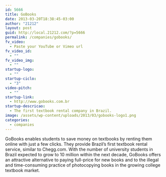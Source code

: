 ```yaml
---
id: 5666
title: GoBooks
date: 2013-03-20T18:38:45-03:00
author: "21212"
layout: post
guid: http://local.21212.com/?p=5666
permalink: /companies/gobooks/
fv_video:
  - Paste your YouTube or Vimeo url
fv_video_id:
  - ""
fv_video_img:
  - ""
startup-logo:
  - ""
startup-ciclo:
  - "3"
video-pitch:
  - ""
startup-link:
  - http://www.gobooks.com.br
startup-descricao:
  - The first textbook rental company in Brazil.
image: /assets/wp-content/uploads/2013/03/gobooks-logo1.png
categories:
  - companies
---
```

GoBooks enables students to save money on textbooks by renting them online with just a few clicks. They provide Brazil’s first textbook rental service, similar to Chegg.com. With the number of university students in Brazil expected to grow to 10 million within the next decade, GoBooks offers an attractive alternative to paying full-price for new books and to the illegal and time-consuming practice of photocopying books in the growing college textbook market.
